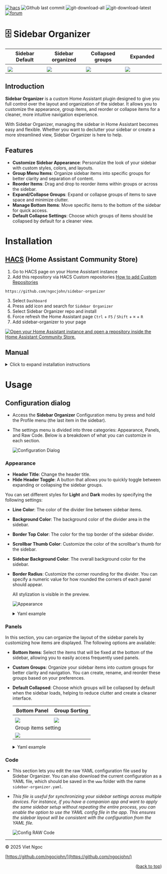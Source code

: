 <a name="readme-top"></a>

[![hacs][hacs-validate]][hacs-url] ![Github last commit][git-last-commit-badge] ![git-download-all][git-download-all-badge] ![git-download-latest][git-download-latest-badge] [![forum][forum-badge]][forum-url] 

# 🗄️ Sidebar Organizer

<table>
  <thead>
    <tr>
      <th width="25%">Sidebar Default</th>
      <th width="25%">Sidebar organized</th>
      <th width="25%">Collapsed groups</th>
      <th width="25%">Expanded </th>
    </tr>
  </thead>
  <tbody>
    <tr>
      <td colspan="4">
      </td>
    </tr>
    <tr>
      <td>
       <img src="https://raw.githubusercontent.com/ngocjohn/sidebar-organizer/refs/heads/main/assets/sidebar-default.png" />
      </td>
      <td>
       <img src="https://raw.githubusercontent.com/ngocjohn/sidebar-organizer/refs/heads/main/assets/sidebar-organizer-anim.gif" />
      </td>
      <td>
       <img src="https://raw.githubusercontent.com/ngocjohn/sidebar-organizer/refs/heads/main/assets/sidebar-light-theme.png" />
      </td>
			<td>
       <img src="https://raw.githubusercontent.com/ngocjohn/sidebar-organizer/refs/heads/main/assets/sidebar-items-expanded.png" />
      </td>
    </tr>
  </tbody>
</table>

## Introduction

**Sidebar Organizer** is a custom Home Assistant plugin designed to give you full control over the layout and organization of the sidebar. It allows you to customize the appearance, group items, and reorder or collapse items for a cleaner, more intuitive navigation experience.

With Sidebar Organizer, managing the sidebar in Home Assistant becomes easy and flexible. Whether you want to declutter your sidebar or create a more streamlined view, Sidebar Organizer is here to help.

## Features

- **Customize Sidebar Appearance**: Personalize the look of your sidebar with custom styles, colors, and layouts.
- **Group Menu Items**: Organize sidebar items into specific groups for better clarity and separation of content.
- **Reorder Items**: Drag and drop to reorder items within groups or across the sidebar.
- **Expand/Collapse Groups**: Expand or collapse groups of items to save space and minimize clutter.
- **Manage Bottom Items**: Move specific items to the bottom of the sidebar for quick access.
- **Default Collapse Settings**: Choose which groups of items should be collapsed by default for a cleaner view.

# Installation

## [HACS](https://hacs.xyz) (Home Assistant Community Store)

1. Go to HACS page on your Home Assistant instance
2. Add this repository via HACS Custom repositories [How to add Custom Repositories](https://hacs.xyz/docs/faq/custom_repositories/)

```
https://github.com/ngocjohn/sidebar-organizer
```

3. Select `Dashboard`
1. Press add icon and search for `Sidebar Organizer`
1. Select Sidebar Organizer repo and install
1. Force refresh the Home Assistant page `Ctrl` + `F5` / `Shift` + `⌘` + `R`
1. Add sidebar-organizer to your page

[![Open your Home Assistant instance and open a repository inside the Home Assistant Community Store.](https://my.home-assistant.io/badges/hacs_repository.svg)](https://my.home-assistant.io/redirect/hacs_repository/?owner=ngocjohn&repository=sidebar-organizer&category=plugin)

## Manual

<details>
  <summary>Click to expand installation instructions</summary>

1. Download the [sidebar-organizer.js](https://github.com/ngocjohn/sidebar-organizer/releases/latest).
2. Place the downloaded file on your Home Assistant machine in the `config/www` folder (when there is no `www` folder in the folder where your `configuration.yaml` file is, create it and place the file there).
3. In Home Assistant go to `Settings->Dashboards->Resources` (When there is no `resources` tag on the `Lovelace Dashboard` page, enable advanced mode in your account settings, and retry this step).
4. Add a new resource:
   - Url = `/local/sidebar-organizer.js`
   - Resource type = `module`
5. Force refresh the Home Assistant page `Ctrl` + `F5` / `Shift` + `⌘` + `R`.
6. Add sidebar-organizer to your page.

</details>

# Usage

## Configuration dialog

- Access the **Sidebar Organizer** Configuration menu by press and hold the Profile menu (the last item in the sidebar).

- The settings menu is divided into three categories: Appearance, Panels, and Raw Code. Below is a breakdown of what you can customize in each section.

  ![Configuration Dialog](assets/config-dialog.gif)

### Appearance

- **Header Title**: Change the header title.
- **Hide Header Toggle**: A button that allows you to quickly toggle between expanding or collapsing the sidebar groups.

You can set different styles for **Light** and **Dark** modes by specifying the following settings:

- **Line Color**: The color of the divider line between sidebar items.
- **Background Color**: The background color of the divider area in the sidebar.
- **Border Top Color**: The color for the top border of the sidebar divider.
- **Scrollbar Thumb Color**: Customize the color of the scrollbar's thumb for the sidebar.
- **Sidebar Background Color**: The overall background color for the sidebar.
- **Border Radius**: Customize the corner rounding for the divider. You can specify a numeric value for how rounded the corners of each panel should appear.

  All stylization is visible in the preview.

  ![Appearance](assets/sidebar-color-config.gif)

  <details>
    <summary>Yaml example</summary>

  ```yaml
  header_title: 'My sidebar'
  hide_header_toggle: false
  color_config:
    border_radius: 8
    light:
      divider_color: '#dddddd'
      background_color: '#ffffff'
      border_top_color: '#e0e0e0'
      scrollbar_thumb_color: '#cccccc'
      custom_sidebar_background_color: '#f5f5f5'
    dark:
      divider_color: '#444444'
      background_color: '#333333'
      border_top_color: '#555555'
      scrollbar_thumb_color: '#666666'
      custom_sidebar_background_color: '#222222'
  ```

  </details>

### Panels

In this section, you can organize the layout of the sidebar panels by customizing how items are displayed. The following options are available:

- **Bottom Items**: Select the items that will be fixed at the bottom of the sidebar, allowing you to easily access frequently used panels.

- **Custom Groups**: Organize your sidebar items into custom groups for better clarity and navigation. You can create, rename, and reorder these groups based on your preferences.

- **Default Collapsed**: Choose which groups will be collapsed by default when the sidebar loads, helping to reduce clutter and create a cleaner interface.

  <table>
    <thead>
      <tr>
        <th width="50%">Bottom Panel</th>
        <th width="50%">Group Sorting</th>
      </tr>
    </thead>
    <tbody>
      <tr>
        <td colspan="2">
        </td>
      </tr>
      <tr>
        <td>
        <img src="https://raw.githubusercontent.com/ngocjohn/sidebar-organizer/refs/heads/main/assets/config-bottom-panel.png" />
        </td>
        <td>
        <img src="https://raw.githubusercontent.com/ngocjohn/sidebar-organizer/refs/heads/main/assets/config-groups-sort.gif" />
        </td>
      </tr>
      <tr>
        <td colspan="2">
        Group items setting
        </td>
      </tr>
        <tr>
        <td colspan="2">
        <img src="https://raw.githubusercontent.com/ngocjohn/sidebar-organizer/refs/heads/main/assets/config-group-items.gif" />
        </td>
      </tr>
    </tbody>
  </table>

  <details>
    <summary>Yaml example</summary>

  ```yaml
  bottom_items:
    - config/lovelace/resources
  custom_groups:
    dashboards:
      - extra-menu
      - ha-dash
      - dashboard-moon
      - test-cards
      - uni-vehicle
      - dashboard-vehicle
    lovelace_yaml:
      - lovelace-test-yaml
      - ytube-card
    components:
      - browser-mod
      - config/integrations
    media:
      - media-browser
    system:
      - calendar
      - energy
      - history
      - logbook
      - todo
  default_collapsed:
    - system
    - dashboards
    - components
  ```

  </details>

### Code

- This section lets you edit the raw YAML configuration file used by Sidebar Organizer. You can also download the current configuration as a YAML file, which should be saved in the `www` folder with the name `sidebar-organizer.yaml`.

- _This file is useful for synchronizing your sidebar settings across multiple devices. For instance, if you have a companion app and want to apply the same sidebar setup without repeating the entire process, you can enable the option to use the YAML config file in the app. This ensures the sidebar layout will be consistent with the configuration from the YAML file._

  ![Config RAW Code](assets/config-raw-code.png)

---

&copy; 2025 Viet Ngoc

[https://github.com/ngocjohn/](https://github.com/ngocjohn/)

<p align="right">(<a href="#readme-top">back to top</a>)</p>

<!--Badges-->
[forum-url]: https://community.home-assistant.io/t/sidebar-organizer
[forum-badge]:https://img.shields.io/badge/forum-community?style=flat&logo=homeassistant&label=community&color=blue
[hacs-validate]: https://github.com/ngocjohn/sidebar-organizer/actions/workflows/validate.yaml/badge.svg
[hacs-url]: https://github.com/ngocjohn/sidebar-organizer/actions/workflows/validate.yaml
[git-last-commit-badge]: https://img.shields.io/github/last-commit/ngocjohn/sidebar-organizer
[git-download-all-badge]: https://img.shields.io/github/downloads/ngocjohn/sidebar-organizer/total?style=flat&logo=homeassistantcommunitystore&logoSize=auto&label=Downloads&color=%2318BCF2
[git-download-latest-badge]: https://img.shields.io/github/downloads/ngocjohn/sidebar-organizer/latest/total?style=flat&logo=homeassistantcommunitystore&logoSize=auto

<!--Urls-->
